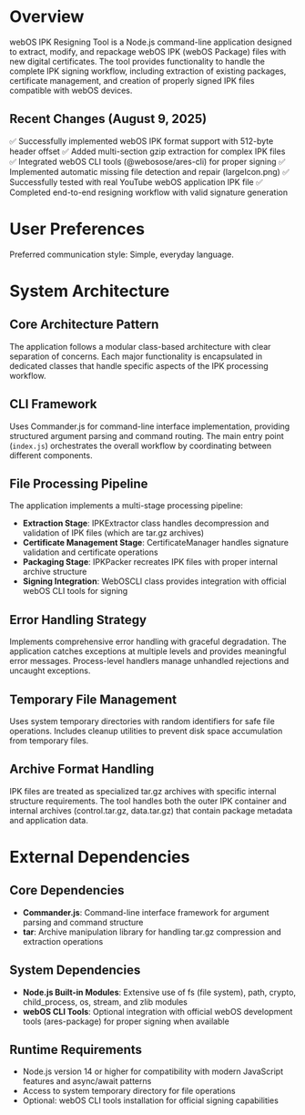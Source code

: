 # Overview

webOS IPK Resigning Tool is a Node.js command-line application designed to extract, modify, and repackage webOS IPK (webOS Package) files with new digital certificates. The tool provides functionality to handle the complete IPK signing workflow, including extraction of existing packages, certificate management, and creation of properly signed IPK files compatible with webOS devices.

## Recent Changes (August 9, 2025)

✅ Successfully implemented webOS IPK format support with 512-byte header offset
✅ Added multi-section gzip extraction for complex IPK files  
✅ Integrated webOS CLI tools (@webosose/ares-cli) for proper signing
✅ Implemented automatic missing file detection and repair (largeIcon.png)
✅ Successfully tested with real YouTube webOS application IPK file
✅ Completed end-to-end resigning workflow with valid signature generation

# User Preferences

Preferred communication style: Simple, everyday language.

# System Architecture

## Core Architecture Pattern
The application follows a modular class-based architecture with clear separation of concerns. Each major functionality is encapsulated in dedicated classes that handle specific aspects of the IPK processing workflow.

## CLI Framework
Uses Commander.js for command-line interface implementation, providing structured argument parsing and command routing. The main entry point (`index.js`) orchestrates the overall workflow by coordinating between different components.

## File Processing Pipeline
The application implements a multi-stage processing pipeline:
- **Extraction Stage**: IPKExtractor class handles decompression and validation of IPK files (which are tar.gz archives)
- **Certificate Management Stage**: CertificateManager handles signature validation and certificate operations
- **Packaging Stage**: IPKPacker recreates IPK files with proper internal archive structure
- **Signing Integration**: WebOSCLI class provides integration with official webOS CLI tools for signing

## Error Handling Strategy
Implements comprehensive error handling with graceful degradation. The application catches exceptions at multiple levels and provides meaningful error messages. Process-level handlers manage unhandled rejections and uncaught exceptions.

## Temporary File Management
Uses system temporary directories with random identifiers for safe file operations. Includes cleanup utilities to prevent disk space accumulation from temporary files.

## Archive Format Handling
IPK files are treated as specialized tar.gz archives with specific internal structure requirements. The tool handles both the outer IPK container and internal archives (control.tar.gz, data.tar.gz) that contain package metadata and application data.

# External Dependencies

## Core Dependencies
- **Commander.js**: Command-line interface framework for argument parsing and command structure
- **tar**: Archive manipulation library for handling tar.gz compression and extraction operations

## System Dependencies
- **Node.js Built-in Modules**: Extensive use of fs (file system), path, crypto, child_process, os, stream, and zlib modules
- **webOS CLI Tools**: Optional integration with official webOS development tools (ares-package) for proper signing when available

## Runtime Requirements
- Node.js version 14 or higher for compatibility with modern JavaScript features and async/await patterns
- Access to system temporary directory for file operations
- Optional: webOS CLI tools installation for official signing capabilities
